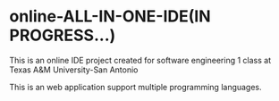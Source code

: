 # online-ALL-IN-ONE-IDE(IN PROGRESS...)
This is an online IDE project created for software engineering 1 class at Texas A&M University-San Antonio

This is an web application support multiple programming languages.

